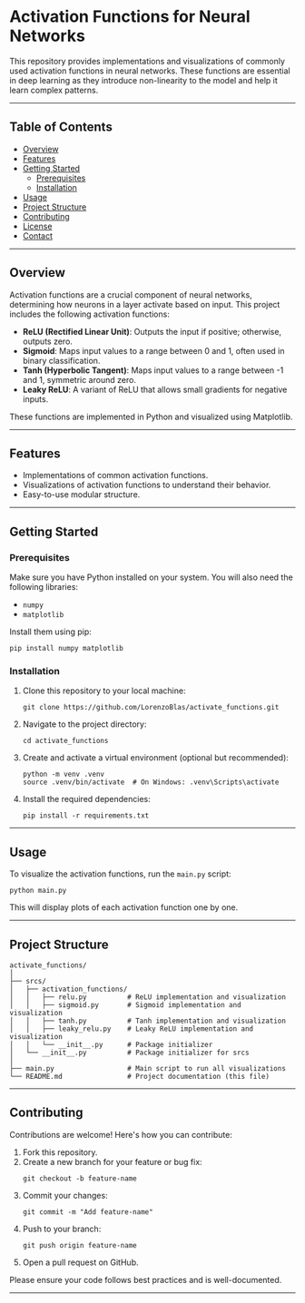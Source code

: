 # Activation Functions for Neural Networks

This repository provides implementations and visualizations of commonly used activation functions in neural networks. These functions are essential in deep learning as they introduce non-linearity to the model and help it learn complex patterns.

---

## Table of Contents

- [Overview](#overview)
- [Features](#features)
- [Getting Started](#getting-started)
  - [Prerequisites](#prerequisites)
  - [Installation](#installation)
- [Usage](#usage)
- [Project Structure](#project-structure)
- [Contributing](#contributing)
- [License](#license)
- [Contact](#contact)

---

## Overview

Activation functions are a crucial component of neural networks, determining how neurons in a layer activate based on input. This project includes the following activation functions:

- **ReLU (Rectified Linear Unit)**: Outputs the input if positive; otherwise, outputs zero.
- **Sigmoid**: Maps input values to a range between 0 and 1, often used in binary classification.
- **Tanh (Hyperbolic Tangent)**: Maps input values to a range between -1 and 1, symmetric around zero.
- **Leaky ReLU**: A variant of ReLU that allows small gradients for negative inputs.

These functions are implemented in Python and visualized using Matplotlib.

---

## Features

- Implementations of common activation functions.
- Visualizations of activation functions to understand their behavior.
- Easy-to-use modular structure.

---

## Getting Started

### Prerequisites

Make sure you have Python installed on your system. You will also need the following libraries:

- `numpy`
- `matplotlib`

Install them using pip:

```
pip install numpy matplotlib
```

### Installation

1. Clone this repository to your local machine:
   ```
   git clone https://github.com/LorenzoBlas/activate_functions.git
   ```

2. Navigate to the project directory:
   ```
   cd activate_functions
   ```

3. Create and activate a virtual environment (optional but recommended):
   ```
   python -m venv .venv
   source .venv/bin/activate  # On Windows: .venv\Scripts\activate
   ```

4. Install the required dependencies:
   ```
   pip install -r requirements.txt
   ```

---

## Usage

To visualize the activation functions, run the `main.py` script:

```
python main.py
```

This will display plots of each activation function one by one.

---

## Project Structure

```
activate_functions/
│
├── srcs/
│   ├── activation_functions/
│   │   ├── relu.py          # ReLU implementation and visualization
│   │   ├── sigmoid.py       # Sigmoid implementation and visualization
│   │   ├── tanh.py          # Tanh implementation and visualization
│   │   ├── leaky_relu.py    # Leaky ReLU implementation and visualization
│   │   └── __init__.py      # Package initializer
│   └── __init__.py          # Package initializer for srcs
│
├── main.py                  # Main script to run all visualizations
└── README.md                # Project documentation (this file)
```

---

## Contributing

Contributions are welcome! Here's how you can contribute:

1. Fork this repository.
2. Create a new branch for your feature or bug fix:
   ```
   git checkout -b feature-name
   ```
3. Commit your changes:
   ```
   git commit -m "Add feature-name"
   ```
4. Push to your branch:
   ```
   git push origin feature-name
   ```
5. Open a pull request on GitHub.

Please ensure your code follows best practices and is well-documented.

---
